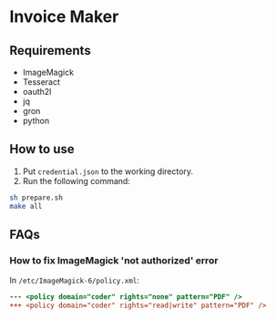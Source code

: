 # Invoice Maker

## Requirements

- ImageMagick
- Tesseract
- oauth2l
- jq
- gron
- python

## How to use

1. Put `credential.json` to the working directory.
2. Run the following command:

```sh
sh prepare.sh
make all
```

## FAQs

### How to fix ImageMagick 'not authorized' error

In `/etc/ImageMagick-6/policy.xml`:

```diff
--- <policy domain="coder" rights="none" pattern="PDF" />
+++ <policy domain="coder" rights="read|write" pattern="PDF" />
```
